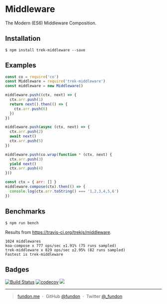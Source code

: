 # Middleware

The Modern (ES6) Middleware Composition.


## Installation

```console
$ npm install trek-middleware --save
```


## Examples

```js
const co = require('co')
const Middleware = require('trek-middleware')
const middleware = new Middleware()

middleware.push((ctx, next) => {
  ctx.arr.push(1)
  return next().then(() => {
    ctx.arr.push(6)
  })
})

middleware.push(async (ctx, next) => {
  ctx.arr.push(2)
  await next()
  ctx.arr.push(5)
})

middleware.push(co.wrap(function * (ctx, next) {
  ctx.arr.push(3)
  yield next()
  ctx.arr.push(4)
}))

const ctx = { arr: [] }
middleware.compose(ctx).then(() => {
  console.log(ctx.arr.toString() === '1,2,3,4,5,6')
})
```


## Benchmarks

```console
$ npm run bench
```

Results from https://travis-ci.org/trekjs/middleware.

```
1024 middlewares
koa-compose x 777 ops/sec ±1.91% (75 runs sampled)
trek-middleware x 829 ops/sec ±2.95% (82 runs sampled)
Fastest is trek-middleware
```


## Badges

[![Build Status](https://travis-ci.org/trekjs/middleware.svg?branch=master)](https://travis-ci.org/trekjs/middleware)
[![codecov](https://codecov.io/gh/trekjs/middleware/branch/master/graph/badge.svg)](https://codecov.io/gh/trekjs/middleware)
![](https://img.shields.io/badge/license-MIT-blue.svg)

---

> [fundon.me](https://fundon.me) &nbsp;&middot;&nbsp;
> GitHub [@fundon](https://github.com/fundon) &nbsp;&middot;&nbsp;
> Twitter [@_fundon](https://twitter.com/_fundon)

